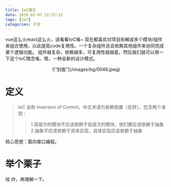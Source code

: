 ```yaml
---
title: IoC理念
date: 2018-03-07 22:52:13
tags: [IoC]
categories: 干货
---
```


vue这么火react这么火，该看看IoC咯~
现在都喜欢对项目拆解成多个模块/组件来组合使用，以此提高code复用性。一个复杂组件总会依赖其他组件来协同完成某个逻辑功能。
组件越复杂，依赖越多，可复用性就越差。然后我们就可以用一下这个IoC理念咯。嗯，一种全新的设计模式。
<div align=center>
![“封面”](/images/bg/0046.jpeg)
</div>
<!--more-->

# 定义

> IoC 全称 Inversion of Control，中文术语为依赖倒置（反转），包含两个准则：
>>  1.高层次的模块不应该依赖于低层次的模块，他们都应该依赖于抽象
>>  2.抽象不应该依赖于具体实现，具体实现应该依赖于抽象

核心思想：面向接口编程。

# 举个栗子

哇 炸，再理解一下。